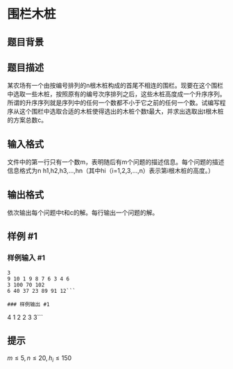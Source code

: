 # 围栏木桩

## 题目背景



## 题目描述

某农场有一个由按编号排列的n根木桩构成的首尾不相连的围栏。现要在这个围栏中选取一些木桩，按照原有的编号次序排列之后，这些木桩高度成一个升序序列。所谓的升序序列就是序列中的任何一个数都不小于它之前的任何一个数。试编写程序从这个围栏中选取合适的木桩使得选出的木桩个数t最大，并求出选取出t根木桩的方案总数c。


## 输入格式

文件中的第一行只有一个数m，表明随后有m个问题的描述信息。每个问题的描述信息格式为n h1,h2,h3,…,hn（其中hi（i=1,2,3,…,n）表示第i根木桩的高度。）


## 输出格式

依次输出每个问题中t和c的解。每行输出一个问题的解。


## 样例 #1

### 样例输入 #1
```
3
9 10 1 9 8 7 6 3 4 6
3 100 70 102
6 40 37 23 89 91 12```

### 样例输出 #1

```
4 1
2 2
3 3```

## 提示

$m\le 5,n\le 20,h_i\le 150$

